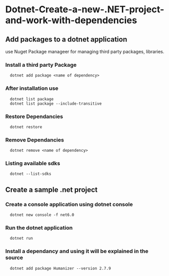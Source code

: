 # Dotnet-Create-a-new-.NET-project-and-work-with-dependencies
## Add packages to a dotnet application
   use Nuget Package manageer for managing third party packages, libraries. 
### Install a third party Package 
      dotnet add package <name of dependency>  
### After installation use
      dotnet list package
      dotnet list package --include-transitive
### Restore Dependancies
      dotnet restore
### Remove Dependancies
      dotnet remove <name of dependency>
### Listing available sdks  
      dotnet --list-sdks
## Create a sample .net project
### Create a console application using dotnet console
      dotnet new console -f net6.0
### Run the dotnet application 
      dotnet run
### Install a dependancy and using it will be explained in the source
      dotnet add package Humanizer --version 2.7.9
